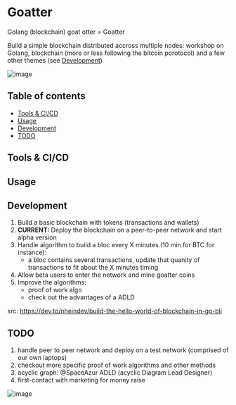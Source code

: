 # Goatter

Golang (blockchain) goat otter = Goatter

Build a simple blockchain distributed accross multiple nodes: workshop on Golang, blockchain (more or less following the bitcoin porotocol) and a few other themes (see [Development](#development))

![image](https://user-images.githubusercontent.com/6129046/168286709-d9310473-556b-4825-b378-abdebe623e7f.png)

## Table of contents

- [Tools & CI/CD](#tools-&-ci/cd)
- [Usage](#usage)
- [Development](#development)
- [TODO](#todo)

## Tools & CI/CD

## Usage

## Development

1. Build a basic blockchain with tokens (transactions and wallets)
2. **CURRENT:** Deploy the blockchain on a peer-to-peer network and start alpha version
3. Handle algorithm to build a bloc every X minutes (10 min for BTC for instance):
    - a bloc contains several transactions, update that quanity of transactions to fit about the X minutes timing 
4. Allow beta users to enter the network and mine goatter coins
5. Improve the algorithms:
    - proof of work algo
    - check out the advantages of a ADLD

src: https://dev.to/nheindev/build-the-hello-world-of-blockchain-in-go-bli

## TODO
1. handle peer to peer network and deploy on a test network (comprised of our own laptops)
2. checkout more specific proof of work algorithms and other methods
3. acyclic graph: @SpaceAzur ADLD (acyclic Diagram Lead Designer)
4. first-contact with marketing for money raise

![image](https://user-images.githubusercontent.com/6129046/175556575-e3ab1b9e-8f7f-49c9-a60d-8c33f2cf1d40.png)
